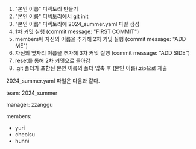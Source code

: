 1. "본인 이름" 디렉토리 만들기
2. "본인 이름" 디텍토리에서 git init
3. "본인 이름" 디렉토리에 2024_summer.yaml 파일 생성
4. 1차 커밋 실행 (commit message: "FIRST COMMIT")
5. members에 자신의 이름을 추가해 2차 커밋 실행 (commit message: "ADD ME")
6. 자신의 옆자리 이름을 추가해 3차 커밋 실행 (commit message: "ADD SIDE")
7. reset를 통해 2차 커밋으로 돌아감
8. .git 폴더가 포함된 본인 이름의 폴더 압축 후 (본인 이름).zip으로 제출

2024_summer.yaml 파일은 다음과 같다.

team: 2024_summer

manager: zzanggu

members:
- yuri
- cheolsu
- hunni
